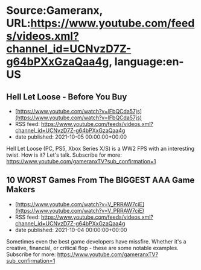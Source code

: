 # Source:Gameranx, URL:https://www.youtube.com/feeds/videos.xml?channel_id=UCNvzD7Z-g64bPXxGzaQaa4g, language:en-US

## Hell Let Loose - Before You Buy
 - [https://www.youtube.com/watch?v=lFbQCda57js](https://www.youtube.com/watch?v=lFbQCda57js)
 - RSS feed: https://www.youtube.com/feeds/videos.xml?channel_id=UCNvzD7Z-g64bPXxGzaQaa4g
 - date published: 2021-10-05 00:00:00+00:00

Hell Let Loose (PC, PS5, Xbox Series X/S) is a WW2 FPS with an interesting twist. How is it? Let's talk.
Subscribe for more: https://www.youtube.com/gameranxTV?sub_confirmation=1

## 10 WORST Games From The BIGGEST AAA Game Makers
 - [https://www.youtube.com/watch?v=V_PRRAW7ciE](https://www.youtube.com/watch?v=V_PRRAW7ciE)
 - RSS feed: https://www.youtube.com/feeds/videos.xml?channel_id=UCNvzD7Z-g64bPXxGzaQaa4g
 - date published: 2021-10-04 00:00:00+00:00

Sometimes even the best game developers have missfire. Whether it's a creative, financial, or critical flop - these are some notable examples.
Subscribe for more: https://www.youtube.com/gameranxTV?sub_confirmation=1

